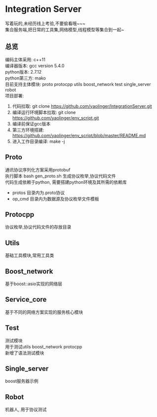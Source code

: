# Integration Server
写着玩的,未经历线上考验,不要偷看哦~~~  
集合服务端,把日常的工具集,网络模型,线程模型等集合到一起~  

## 总览
编码主体采用: c++11  
编译器版本: gcc version 5.4.0  
python版本: 2.7.12  
python第三方: mako  
目前支持主体模块: proto protocpp utils boost_network test single_server robot  
项目部署:  
1. 代码拉取: git clone https://github.com/yaolinger/IntegrationServer.git  
2. 编译运行环境脚本拉取: git clone https://github.com/yaolinger/env_script.git  
3. 编译前保证gcc版本  
4. 第三方环境搭建: https://github.com/yaolinger/env_script/blob/master/README.md  
5. 进入工作目录编译: make -j  

## Proto
通讯协议序列化方案采用protobuf  
执行脚本 bash gen_proto.sh 生成协议枚举,协议代码文件  
代码生成依赖于python, 需要搭建python环境及其所需的依赖库  
* protos 目录内为.proto协议  
* op_cmd 目录内为数据源及协议枚举文件模板  
  
## Protocpp
协议枚举,协议代码文件的存放目录  

## Utils
基础工具模块,常用工具类  

## Boost_network
基于boost::asio实现的网络层  

## Service_core
基于不同的网络方案实现的服务核心模块  

## Test
测试模块  
用于测试utils boost_network protocpp  
新增了语法测试模块  

## Single_server
boost服务器示例  

## Robot
机器人, 用于协议测试  
